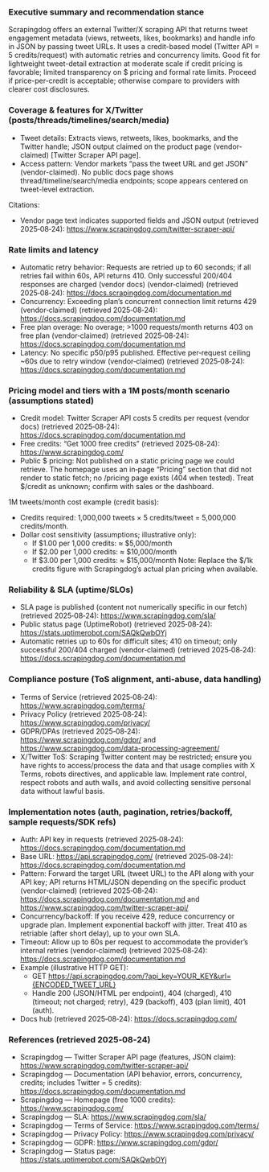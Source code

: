 ### Executive summary and recommendation stance
Scrapingdog offers an external Twitter/X scraping API that returns tweet engagement metadata (views, retweets, likes, bookmarks) and handle info in JSON by passing tweet URLs. It uses a credit-based model (Twitter API = 5 credits/request) with automatic retries and concurrency limits. Good fit for lightweight tweet-detail extraction at moderate scale if credit pricing is favorable; limited transparency on $ pricing and formal rate limits. Proceed if price-per-credit is acceptable; otherwise compare to providers with clearer cost disclosures.

### Coverage & features for X/Twitter (posts/threads/timelines/search/media)
- Tweet details: Extracts views, retweets, likes, bookmarks, and the Twitter handle; JSON output claimed on the product page (vendor-claimed) [Twitter Scraper API page].
- Access pattern: Vendor markets “pass the tweet URL and get JSON” (vendor-claimed). No public docs page shows thread/timeline/search/media endpoints; scope appears centered on tweet-level extraction.

Citations:
- Vendor page text indicates supported fields and JSON output (retrieved 2025‑08‑24): https://www.scrapingdog.com/twitter-scraper-api/

### Rate limits and latency
- Automatic retry behavior: Requests are retried up to 60 seconds; if all retries fail within 60s, API returns 410. Only successful 200/404 responses are charged (vendor docs) (vendor‑claimed) (retrieved 2025‑08‑24): https://docs.scrapingdog.com/documentation.md
- Concurrency: Exceeding plan’s concurrent connection limit returns 429 (vendor‑claimed) (retrieved 2025‑08‑24): https://docs.scrapingdog.com/documentation.md
- Free plan overage: No overage; >1000 requests/month returns 403 on free plan (vendor‑claimed) (retrieved 2025‑08‑24): https://docs.scrapingdog.com/documentation.md
- Latency: No specific p50/p95 published. Effective per‑request ceiling ~60s due to retry window (vendor‑claimed) (retrieved 2025‑08‑24): https://docs.scrapingdog.com/documentation.md

### Pricing model and tiers with a 1M posts/month scenario (assumptions stated)
- Credit model: Twitter Scraper API costs 5 credits per request (vendor docs) (retrieved 2025‑08‑24): https://docs.scrapingdog.com/documentation.md
- Free credits: “Get 1000 free credits” (retrieved 2025‑08‑24): https://www.scrapingdog.com/
- Public $ pricing: Not published on a static pricing page we could retrieve. The homepage uses an in‑page “Pricing” section that did not render to static fetch; no /pricing page exists (404 when tested). Treat $/credit as unknown; confirm with sales or the dashboard.

1M tweets/month cost example (credit basis):
- Credits required: 1,000,000 tweets × 5 credits/tweet = 5,000,000 credits/month.
- Dollar cost sensitivity (assumptions; illustrative only):
  - If $1.00 per 1,000 credits: ≈ $5,000/month
  - If $2.00 per 1,000 credits: ≈ $10,000/month
  - If $3.00 per 1,000 credits: ≈ $15,000/month
Note: Replace the $/1k credits figure with Scrapingdog’s actual plan pricing when available.

### Reliability & SLA (uptime/SLOs)
- SLA page is published (content not numerically specific in our fetch) (retrieved 2025‑08‑24): https://www.scrapingdog.com/sla/
- Public status page (UptimeRobot) (retrieved 2025‑08‑24): https://stats.uptimerobot.com/SAQkQwbOYj
- Automatic retries up to 60s for difficult sites; 410 on timeout; only successful 200/404 charged (vendor‑claimed) (retrieved 2025‑08‑24): https://docs.scrapingdog.com/documentation.md

### Compliance posture (ToS alignment, anti‑abuse, data handling)
- Terms of Service (retrieved 2025‑08‑24): https://www.scrapingdog.com/terms/
- Privacy Policy (retrieved 2025‑08‑24): https://www.scrapingdog.com/privacy/
- GDPR/DPAs (retrieved 2025‑08‑24): https://www.scrapingdog.com/gdpr/ and https://www.scrapingdog.com/data-processing-agreement/
- X/Twitter ToS: Scraping Twitter content may be restricted; ensure you have rights to access/process the data and that usage complies with X Terms, robots directives, and applicable law. Implement rate control, respect robots and auth walls, and avoid collecting sensitive personal data without lawful basis.

### Implementation notes (auth, pagination, retries/backoff, sample requests/SDK refs)
- Auth: API key in requests (retrieved 2025‑08‑24): https://docs.scrapingdog.com/documentation.md
- Base URL: https://api.scrapingdog.com/ (retrieved 2025‑08‑24): https://docs.scrapingdog.com/documentation.md
- Pattern: Forward the target URL (tweet URL) to the API along with your API key; API returns HTML/JSON depending on the specific product (vendor‑claimed) (retrieved 2025‑08‑24): https://docs.scrapingdog.com/documentation.md and https://www.scrapingdog.com/twitter-scraper-api/
- Concurrency/backoff: If you receive 429, reduce concurrency or upgrade plan. Implement exponential backoff with jitter. Treat 410 as retriable (after short delay), up to your own SLA.
- Timeout: Allow up to 60s per request to accommodate the provider’s internal retries (vendor‑claimed) (retrieved 2025‑08‑24): https://docs.scrapingdog.com/documentation.md
- Example (illustrative HTTP GET):
  - GET https://api.scrapingdog.com/?api_key=YOUR_KEY&url={ENCODED_TWEET_URL}
  - Handle 200 (JSON/HTML per endpoint), 404 (charged), 410 (timeout; not charged; retry), 429 (backoff), 403 (plan limit), 401 (auth).
- Docs hub (retrieved 2025‑08‑24): https://docs.scrapingdog.com/

### References (retrieved 2025‑08‑24)
- Scrapingdog — Twitter Scraper API page (features, JSON claim): https://www.scrapingdog.com/twitter-scraper-api/
- Scrapingdog — Documentation (API behavior, errors, concurrency, credits; includes Twitter = 5 credits): https://docs.scrapingdog.com/documentation.md
- Scrapingdog — Homepage (free 1000 credits): https://www.scrapingdog.com/
- Scrapingdog — SLA: https://www.scrapingdog.com/sla/
- Scrapingdog — Terms of Service: https://www.scrapingdog.com/terms/
- Scrapingdog — Privacy Policy: https://www.scrapingdog.com/privacy/
- Scrapingdog — GDPR: https://www.scrapingdog.com/gdpr/
- Scrapingdog — Status page: https://stats.uptimerobot.com/SAQkQwbOYj
